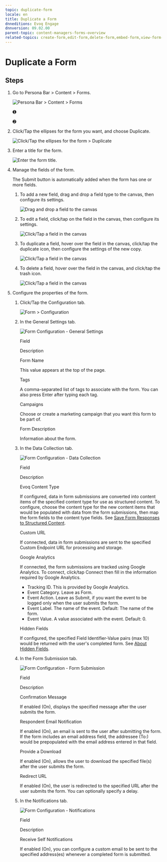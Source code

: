 ```yaml
---
topic: duplicate-form
locale: en
title: Duplicate a Form
dnneditions: Evoq Engage
dnnversion: 09.02.00
parent-topic: content-managers-forms-overview
related-topics: create-form,edit-form,delete-form,embed-form,view-form-responses,content-fields-versus-form-fields,about-hidden-fields,save-form-responses-to-structured-content
---
```


# Duplicate a Form

## Steps

1.  Go to Persona Bar \> Content \> Forms.
    
    ![Persona Bar > Content > Forms](img/scr-pbar-cmg-Content-E91.png)
    
    ➊
    
    ➋
    
2.  Click/Tap the ellipses for the form you want, and choose Duplicate.
    
      
    
    ![Click/Tap the ellipses for the form > Duplicate](img/scr-Forms-List-ellipsesmenu-Duplicate.png)
    
      
    
3.  Enter a title for the form.
    
      
    
    ![Enter the form title.](img/scr-Forms-EnterTitle.png)
    
      
    
4.  Manage the fields of the form.
    
    The Submit button is automatically added when the form has one or more fields.
    
    1.  To add a new field, drag and drop a field type to the canvas, then configure its settings.
        
          
        
        ![Drag and drop a field to the canvas](img/scr-FormField-Add.png)
        
          
        
    2.  To edit a field, click/tap on the field in the canvas, then configure its settings.
        
          
        
        ![Click/Tap a field in the canvas](img/scr-FormField-Edit.png)
        
          
        
    3.  To duplicate a field, hover over the field in the canvas, click/tap the duplicate icon, then configure the settings of the new copy.
        
          
        
        ![Click/Tap a field in the canvas](img/scr-FormField-Hover-Dup.png)
        
          
        
    4.  To delete a field, hover over the field in the canvas, and click/tap the trash icon.
        
          
        
        ![Click/Tap a field in the canvas](img/scr-FormField-Hover-Del.png)
        
          
        
5.  Configure the properties of the form.
    1.  Click/Tap the Configuration tab.
        
          
        
        ![Form > Configuration](img/scr-Form-ConfigurationTab.png)
        
          
        
    2.  In the General Settings tab.
        
        ![Form Configuration - General Settings](img/scr-Form-Config-GeneralSettings.png)
        
        Field
        
        Description
        
        Form Name
        
        This value appears at the top of the page.
        
        Tags
        
        A comma-separated list of tags to associate with the form. You can also press Enter after typing each tag.
        
        Campaigns
        
        Choose or create a marketing campaign that you want this form to be part of.
        
        Form Description
        
        Information about the form.
        
    3.  In the Data Collection tab.
        
        ![Form Configuration - Data Collection](img/scr-Form-Config-DataCollection.png)
        
        Field
        
        Description
        
        Evoq Content Type
        
        If configured, data in form submissions are converted into content items of the specified content type for use as structured content. To configure, choose the content type for the new content items that would be populated with data from the form submissions, then map the form fields to the content type fields. See [Save Form Responses to Structured Content](save-form-responses-to-structured-content).
        
        Custom URL
        
        If connected, data in form submissions are sent to the specified Custom Endpoint URL for processing and storage.
        
        Google Analytics
        
        If connected, the form submissions are tracked using Google Analytics. To connect, click/tap Connect then fill in the information required by Google Analytics.
        
        *   Tracking ID. This is provided by Google Analytics.
        *   Event Category. Leave as Form.
        *   Event Action. Leave as Submit, if you want the event to be logged only when the user submits the form.
        *   Event Label. The name of the event. Default: The name of the form.
        *   Event Value. A value associated with the event. Default: 0.
        
        Hidden Fields
        
        If configured, the specified Field Identifier-Value pairs (max 10) would be returned with the user's completed form. See [About Hidden Fields](about-hidden-fields).
        
    4.  In the Form Submission tab.
        
        ![Form Configuration - Form Submission](img/scr-Form-Config-FormSubmission.png)
        
        Field
        
        Description
        
        Confirmation Message
        
        If enabled (On), displays the specified message after the user submits the form.
        
        Respondent Email Notification
        
        If enabled (On), an email is sent to the user after submitting the form. If the form includes an email address field, the addressee (To:) would be prepopulated with the email address entered in that field.
        
        Provide a Download
        
        If enabled (On), allows the user to download the specified file(s) after the user submits the form.
        
        Redirect URL
        
        If enabled (On), the user is redirected to the specified URL after the user submits the form. You can optionally specify a delay.
        
    5.  In the Notifications tab.
        
        ![Form Configuration - Notifications](img/scr-Form-Config-Notifications.png)
        
        Field
        
        Description
        
        Receive Self Notifications
        
        If enabled (On), you can configure a custom email to be sent to the specified address(es) whenever a completed form is submitted.